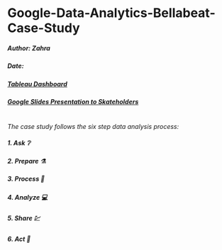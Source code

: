 # Google-Data-Analytics-Bellabeat-Case-Study
##### Author: Zahra
##### Date: 

##### [Tableau Dashboard]()

##### [Google Slides Presentation to Skateholders]()

#

_The case study follows the six step data analysis process:_
##### 1. Ask :grey_question:
##### 2. Prepare :alembic: 
##### 3. Process :broom:
##### 4. Analyze :computer:
##### 5. Share :chart:
##### 6. Act :mage:
